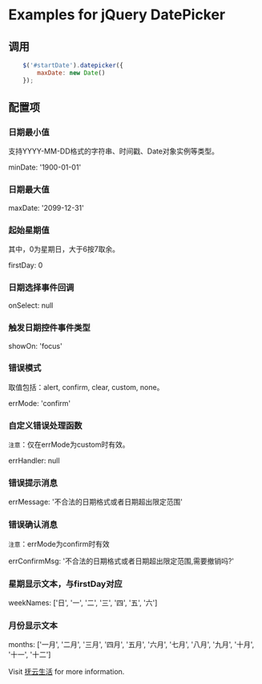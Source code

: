 # Examples for jQuery DatePicker

## 调用

```js
    $('#startDate').datepicker({
        maxDate: new Date()
    });
```

## 配置项

### 日期最小值
支持YYYY-MM-DD格式的字符串、时间戳、Date对象实例等类型。

minDate: '1900-01-01'

### 日期最大值

maxDate: '2099-12-31'

### 起始星期值
其中，0为星期日，大于6按7取余。

firstDay: 0

### 日期选择事件回调

onSelect: null

### 触发日期控件事件类型

showOn: 'focus'

### 错误模式
取值包括：alert, confirm, clear, custom, none。

errMode: 'confirm'

### 自定义错误处理函数
``注意``：仅在errMode为custom时有效。

errHandler: null

### 错误提示消息

errMessage: '不合法的日期格式或者日期超出限定范围'

### 错误确认消息
``注意``：errMode为confirm时有效

errConfirmMsg: '不合法的日期格式或者日期超出限定范围,需要撤销吗?'

### 星期显示文本，与firstDay对应

weekNames: ['日', '一', '二', '三', '四', '五', '六']

### 月份显示文本

months: ['一月', '二月', '三月', '四月', '五月', '六月', '七月', '八月', '九月', '十月', '十一', '十二']

Visit [抚云生活](http://www.ifuyun.com/ "抚云生活") for more information.
